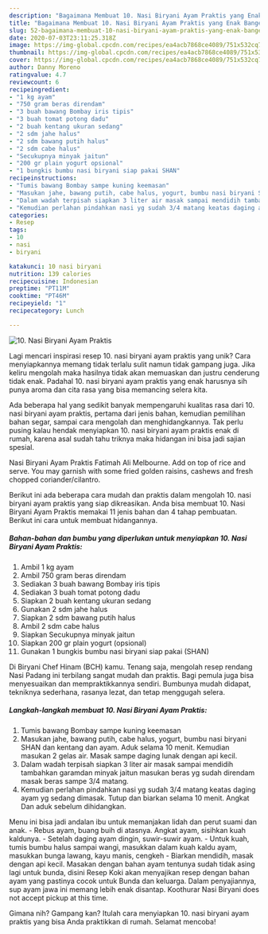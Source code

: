 ```yaml
---
description: "Bagaimana Membuat 10. Nasi Biryani Ayam Praktis yang Enak Banget"
title: "Bagaimana Membuat 10. Nasi Biryani Ayam Praktis yang Enak Banget"
slug: 52-bagaimana-membuat-10-nasi-biryani-ayam-praktis-yang-enak-banget
date: 2020-07-03T23:11:25.318Z
image: https://img-global.cpcdn.com/recipes/ea4acb7868ce4089/751x532cq70/10-nasi-biryani-ayam-praktis-foto-resep-utama.jpg
thumbnail: https://img-global.cpcdn.com/recipes/ea4acb7868ce4089/751x532cq70/10-nasi-biryani-ayam-praktis-foto-resep-utama.jpg
cover: https://img-global.cpcdn.com/recipes/ea4acb7868ce4089/751x532cq70/10-nasi-biryani-ayam-praktis-foto-resep-utama.jpg
author: Danny Moreno
ratingvalue: 4.7
reviewcount: 6
recipeingredient:
- "1 kg ayam"
- "750 gram beras direndam"
- "3 buah bawang Bombay iris tipis"
- "3 buah tomat potong dadu"
- "2 buah kentang ukuran sedang"
- "2 sdm jahe halus"
- "2 sdm bawang putih halus"
- "2 sdm cabe halus"
- "Secukupnya minyak jaitun"
- "200 gr plain yogurt opsional"
- "1 bungkis bumbu nasi biryani siap pakai SHAN"
recipeinstructions:
- "Tumis bawang Bombay sampe kuning keemasan"
- "Masukan jahe, bawang putih, cabe halus, yogurt, bumbu nasi biryani SHAN dan kentang dan ayam. Aduk selama 10 menit. Kemudian masukan 2 gelas air. Masak sampe daging lunak dengan api kecil."
- "Dalam wadah terpisah siapkan 3 liter air masak sampai mendidih tambahkan garamdan minyak jaitun masukan beras yg sudah direndam masak beras sampe 3/4 matang."
- "Kemudian perlahan pindahkan nasi yg sudah 3/4 matang keatas daging ayam yg sedang dimasak. Tutup dan biarkan selama 10 menit. Angkat Dan aduk sebelum dihidangkan."
categories:
- Resep
tags:
- 10
- nasi
- biryani

katakunci: 10 nasi biryani 
nutrition: 139 calories
recipecuisine: Indonesian
preptime: "PT11M"
cooktime: "PT46M"
recipeyield: "1"
recipecategory: Lunch

---
```



![10. Nasi Biryani Ayam Praktis](https://img-global.cpcdn.com/recipes/ea4acb7868ce4089/751x532cq70/10-nasi-biryani-ayam-praktis-foto-resep-utama.jpg)

Lagi mencari inspirasi resep 10. nasi biryani ayam praktis yang unik? Cara menyiapkannya memang tidak terlalu sulit namun tidak gampang juga. Jika keliru mengolah maka hasilnya tidak akan memuaskan dan justru cenderung tidak enak. Padahal 10. nasi biryani ayam praktis yang enak harusnya sih punya aroma dan cita rasa yang bisa memancing selera kita.

Ada beberapa hal yang sedikit banyak mempengaruhi kualitas rasa dari 10. nasi biryani ayam praktis, pertama dari jenis bahan, kemudian pemilihan bahan segar, sampai cara mengolah dan menghidangkannya. Tak perlu pusing kalau hendak menyiapkan 10. nasi biryani ayam praktis enak di rumah, karena asal sudah tahu triknya maka hidangan ini bisa jadi sajian spesial.

Nasi Biryani Ayam Praktis Fatimah Ali Melbourne. Add on top of rice and serve. You may garnish with some fried golden raisins, cashews and fresh chopped coriander/cilantro.


Berikut ini ada beberapa cara mudah dan praktis dalam mengolah 10. nasi biryani ayam praktis yang siap dikreasikan. Anda bisa membuat 10. Nasi Biryani Ayam Praktis memakai 11 jenis bahan dan 4 tahap pembuatan. Berikut ini cara untuk membuat hidangannya.

<!--inarticleads1-->

##### Bahan-bahan dan bumbu yang diperlukan untuk menyiapkan 10. Nasi Biryani Ayam Praktis:

1. Ambil 1 kg ayam
1. Ambil 750 gram beras direndam
1. Sediakan 3 buah bawang Bombay iris tipis
1. Sediakan 3 buah tomat potong dadu
1. Siapkan 2 buah kentang ukuran sedang
1. Gunakan 2 sdm jahe halus
1. Siapkan 2 sdm bawang putih halus
1. Ambil 2 sdm cabe halus
1. Siapkan Secukupnya minyak jaitun
1. Siapkan 200 gr plain yogurt (opsional)
1. Gunakan 1 bungkis bumbu nasi biryani siap pakai (SHAN)


Di Biryani Chef Hinam (BCH) kamu. Tenang saja, mengolah resep rendang Nasi Padang ini terbilang sangat mudah dan praktis. Bagi pemula juga bisa menyesuaikan dan mempraktikkannya sendiri. Bumbunya mudah didapat, tekniknya sederhana, rasanya lezat, dan tetap menggugah selera. 

<!--inarticleads2-->

##### Langkah-langkah membuat 10. Nasi Biryani Ayam Praktis:

1. Tumis bawang Bombay sampe kuning keemasan
1. Masukan jahe, bawang putih, cabe halus, yogurt, bumbu nasi biryani SHAN dan kentang dan ayam. Aduk selama 10 menit. Kemudian masukan 2 gelas air. Masak sampe daging lunak dengan api kecil.
1. Dalam wadah terpisah siapkan 3 liter air masak sampai mendidih tambahkan garamdan minyak jaitun masukan beras yg sudah direndam masak beras sampe 3/4 matang.
1. Kemudian perlahan pindahkan nasi yg sudah 3/4 matang keatas daging ayam yg sedang dimasak. Tutup dan biarkan selama 10 menit. Angkat Dan aduk sebelum dihidangkan.


Menu ini bisa jadi andalan ibu untuk memanjakan lidah dan perut suami dan anak. - Rebus ayam, buang buih di atasnya. Angkat ayam, sisihkan kuah kaldunya. - Setelah daging ayam dingin, suwir-suwir ayam. - Untuk kuah, tumis bumbu halus sampai wangi, masukkan dalam kuah kaldu ayam, masukkan bunga lawang, kayu manis, cengkeh - Biarkan mendidih, masak dengan api kecil. Masakan dengan bahan ayam tentunya sudah tidak asing lagi untuk bunda, disini Resep Koki akan menyajikan resep dengan bahan ayam yang pastinya cocok untuk Bunda dan keluarga. Dalam penyajiannya, sup ayam jawa ini memang lebih enak disantap. Koothurar Nasi Biryani does not accept pickup at this time. 

Gimana nih? Gampang kan? Itulah cara menyiapkan 10. nasi biryani ayam praktis yang bisa Anda praktikkan di rumah. Selamat mencoba!
